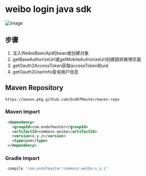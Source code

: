 # weibo login java sdk
![image](https://img.shields.io/badge/maven-1.0.1-green.svg)
## 步骤
1. 注入WeiboBasicApi的bean或创建对象
2. getBaseAuthorizeUrl或getMobileAuthorizeUrl创建跳转微博页面
3. getOauth2AccessToken获取accessToken和uid
4. getOauth2UserInfo查询用户信息

## Maven Repository
    https://maven.pkg.github.com/EndOfMaster/maven-repo
### Maven Import
```xml
 <dependency>
   <groupId>com.endofmaster</groupId>
   <artifactId>commons-weibo</artifactId>
   <version>x.y.z</version>
   <type>pom</type>
 </dependency>
```
### Gradle Import
```groovy
 compile 'com.endofmaster:commons-weibo:x.y.z'
```